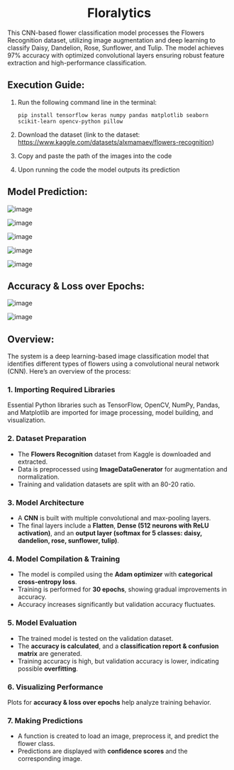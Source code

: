 <h1 align="center">Floralytics</h1>
This CNN-based flower classification model processes the Flowers Recognition dataset, utilizing image augmentation and deep learning to classify Daisy, Dandelion, Rose, Sunflower, and Tulip. The model achieves 97% accuracy with optimized convolutional layers ensuring robust feature extraction and high-performance classification.

## Execution Guide:
1. Run the following command line in the terminal:
   ```
   pip install tensorflow keras numpy pandas matplotlib seaborn scikit-learn opencv-python pillow
   ```

2. Download the dataset (link to the dataset: https://www.kaggle.com/datasets/alxmamaev/flowers-recognition)

3. Copy and paste the path of the images into the code

4. Upon running the code the model outputs its prediction

## Model Prediction:

![image](https://github.com/user-attachments/assets/f5ae4c6b-c90a-4a52-b9ba-62a43411db34)

![image](https://github.com/user-attachments/assets/2f24ebf3-f48e-4670-acf9-6d12e8df291f)

![image](https://github.com/user-attachments/assets/88d66c29-ab76-4d64-b82f-3dc6c3c5477c)

![image](https://github.com/user-attachments/assets/c01e0bac-ba7f-4af4-9b50-78c68cc3c9fd)

![image](https://github.com/user-attachments/assets/dddbf1a2-c9ee-4c5a-8502-6c5cd05f67d3)

## Accuracy & Loss over Epochs:

![image](https://github.com/user-attachments/assets/6cad210d-4e2e-4fba-8f6b-3a5325e3760b)

![image](https://github.com/user-attachments/assets/524bf426-4d2b-474c-b0bf-61abdc9b117c)

## Overview:
The system is a deep learning-based image classification model that identifies different types of flowers using a convolutional neural network (CNN). Here’s an overview of the process:

### **1. Importing Required Libraries**  
Essential Python libraries such as TensorFlow, OpenCV, NumPy, Pandas, and Matplotlib are imported for image processing, model building, and visualization.

### **2. Dataset Preparation**  
- The **Flowers Recognition** dataset from Kaggle is downloaded and extracted.  
- Data is preprocessed using **ImageDataGenerator** for augmentation and normalization.  
- Training and validation datasets are split with an 80-20 ratio.

### **3. Model Architecture**  
- A **CNN** is built with multiple convolutional and max-pooling layers.  
- The final layers include a **Flatten**, **Dense (512 neurons with ReLU activation)**, and an **output layer (softmax for 5 classes: daisy, dandelion, rose, sunflower, tulip)**.

### **4. Model Compilation & Training**  
- The model is compiled using the **Adam optimizer** with **categorical cross-entropy loss**.  
- Training is performed for **30 epochs**, showing gradual improvements in accuracy.  
- Accuracy increases significantly but validation accuracy fluctuates.

### **5. Model Evaluation**  
- The trained model is tested on the validation dataset.  
- The **accuracy is calculated**, and a **classification report & confusion matrix** are generated.  
- Training accuracy is high, but validation accuracy is lower, indicating possible **overfitting**.

### **6. Visualizing Performance**  
Plots for **accuracy & loss over epochs** help analyze training behavior.

### **7. Making Predictions**  
- A function is created to load an image, preprocess it, and predict the flower class.  
- Predictions are displayed with **confidence scores** and the corresponding image.
